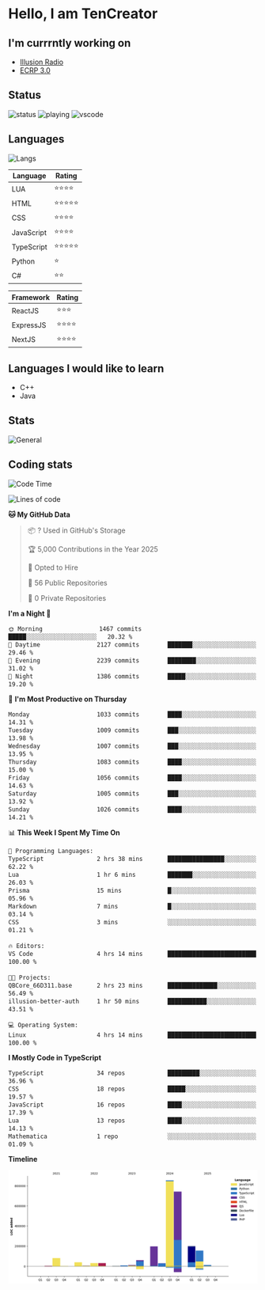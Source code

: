 # Hello, I am TenCreator

## I'm currrntly working on
- [Illusion Radio](https://illusionradio.co.uk/)
- [ECRP 3.0](http://github.com/Emerald-Coast-Roleplay/)

## Status
![status](https://api.statusbadges.me/badge/status/518334475038359555?simple=true&style=for-the-badge)
![playing](https://api.statusbadges.me/badge/playing/518334475038359555?style=for-the-badge)
![vscode](https://api.statusbadges.me/badge/vscode/518334475038359555?style=for-the-badge)

## Languages
![Langs](https://github-readme-stats.vercel.app/api/top-langs/?username=tencreator&layout=compact&theme=radical)


|Language|Rating|
|--------|------|
|LUA|⭐️⭐️⭐️⭐️|
|HTML|⭐️⭐️⭐️⭐️⭐️|
|CSS|⭐️⭐️⭐️⭐️|
|JavaScript|⭐️⭐️⭐️⭐️|
|TypeScript|⭐️⭐️⭐️⭐️⭐️|
|Python|⭐️|
|C#|⭐️⭐️ |

|Framework|Rating|
|--------|------|
|ReactJS|⭐️⭐️⭐|
|ExpressJS|⭐️⭐️⭐️⭐️|
|NextJS|⭐️⭐️⭐⭐️|

## Languages I would like to learn
- C++
- Java

## Stats
![General](https://github-readme-stats.vercel.app/api?username=tencreator&show_icons=true&theme=radical)

## Coding stats

<!--START_SECTION:waka-->
![Code Time](http://img.shields.io/badge/Code%20Time-670%20hrs-blue)

![Lines of code](https://img.shields.io/badge/From%20Hello%20World%20I%27ve%20Written-2.5%20million%20lines%20of%20code-blue)

**🐱 My GitHub Data** 

> 📦 ? Used in GitHub's Storage 
 > 
> 🏆 5,000 Contributions in the Year 2025
 > 
> 💼 Opted to Hire
 > 
> 📜 56 Public Repositories 
 > 
> 🔑 0 Private Repositories 
 > 
**I'm a Night 🦉** 

```text
🌞 Morning                1467 commits        █████░░░░░░░░░░░░░░░░░░░░   20.32 % 
🌆 Daytime                2127 commits        ███████░░░░░░░░░░░░░░░░░░   29.46 % 
🌃 Evening                2239 commits        ████████░░░░░░░░░░░░░░░░░   31.02 % 
🌙 Night                  1386 commits        █████░░░░░░░░░░░░░░░░░░░░   19.20 % 
```
📅 **I'm Most Productive on Thursday** 

```text
Monday                   1033 commits        ████░░░░░░░░░░░░░░░░░░░░░   14.31 % 
Tuesday                  1009 commits        ███░░░░░░░░░░░░░░░░░░░░░░   13.98 % 
Wednesday                1007 commits        ███░░░░░░░░░░░░░░░░░░░░░░   13.95 % 
Thursday                 1083 commits        ████░░░░░░░░░░░░░░░░░░░░░   15.00 % 
Friday                   1056 commits        ████░░░░░░░░░░░░░░░░░░░░░   14.63 % 
Saturday                 1005 commits        ███░░░░░░░░░░░░░░░░░░░░░░   13.92 % 
Sunday                   1026 commits        ████░░░░░░░░░░░░░░░░░░░░░   14.21 % 
```


📊 **This Week I Spent My Time On** 

```text
💬 Programming Languages: 
TypeScript               2 hrs 38 mins       ████████████████░░░░░░░░░   62.22 % 
Lua                      1 hr 6 mins         ███████░░░░░░░░░░░░░░░░░░   26.03 % 
Prisma                   15 mins             █░░░░░░░░░░░░░░░░░░░░░░░░   05.96 % 
Markdown                 7 mins              █░░░░░░░░░░░░░░░░░░░░░░░░   03.14 % 
CSS                      3 mins              ░░░░░░░░░░░░░░░░░░░░░░░░░   01.21 % 

🔥 Editors: 
VS Code                  4 hrs 14 mins       █████████████████████████   100.00 % 

🐱‍💻 Projects: 
QBCore_66D311.base       2 hrs 23 mins       ██████████████░░░░░░░░░░░   56.49 % 
illusion-better-auth     1 hr 50 mins        ███████████░░░░░░░░░░░░░░   43.51 % 

💻 Operating System: 
Linux                    4 hrs 14 mins       █████████████████████████   100.00 % 
```

**I Mostly Code in TypeScript** 

```text
TypeScript               34 repos            █████████░░░░░░░░░░░░░░░░   36.96 % 
CSS                      18 repos            █████░░░░░░░░░░░░░░░░░░░░   19.57 % 
JavaScript               16 repos            ████░░░░░░░░░░░░░░░░░░░░░   17.39 % 
Lua                      13 repos            ████░░░░░░░░░░░░░░░░░░░░░   14.13 % 
Mathematica              1 repo              ░░░░░░░░░░░░░░░░░░░░░░░░░   01.09 % 
```



**Timeline**

![Lines of Code chart](https://raw.githubusercontent.com/tencreator/tencreator/main/assets/bar_graph.png)


<!--END_SECTION:waka-->
